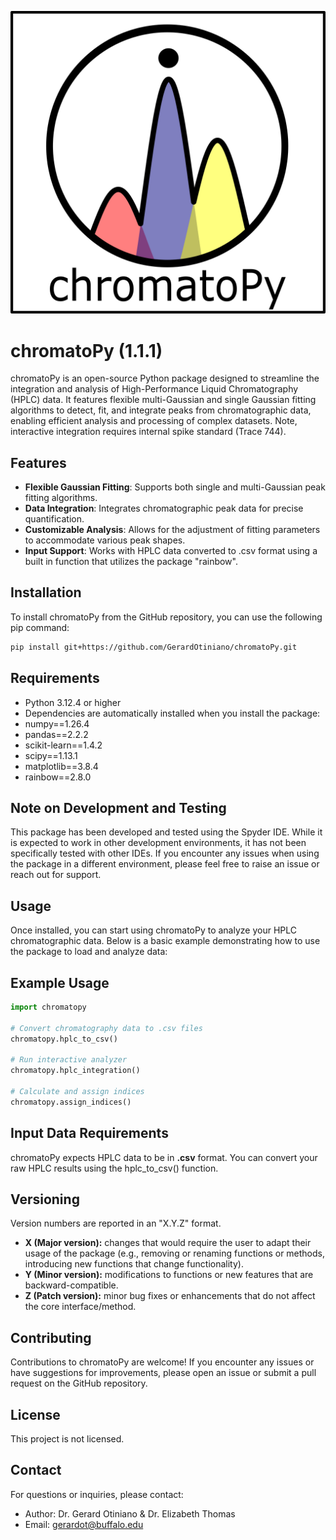 ![ChromatoPy Logo](misc/chromatoPy.png)

# chromatoPy (1.1.1)

 chromatoPy is an open-source Python package designed to streamline the integration and analysis of High-Performance Liquid Chromatography (HPLC) data. It features flexible multi-Gaussian and single Gaussian fitting algorithms to detect, fit, and integrate peaks from chromatographic data, enabling efficient analysis and processing of complex datasets. Note, interactive integration requires internal spike standard (Trace 744).

## Features

- **Flexible Gaussian Fitting**: Supports both single and multi-Gaussian peak fitting algorithms.
- **Data Integration**: Integrates chromatographic peak data for precise quantification.
- **Customizable Analysis**: Allows for the adjustment of fitting parameters to accommodate various peak shapes.
- **Input Support**: Works with HPLC data converted to .csv format using a built in function that utilizes the package "rainbow". 

## Installation

To install chromatoPy from the GitHub repository, you can use the following pip command:
```bash
pip install git+https://github.com/GerardOtiniano/chromatoPy.git
```

## Requirements

- Python 3.12.4 or higher
- Dependencies are automatically installed when you install the package:
- numpy==1.26.4
- pandas==2.2.2
- scikit-learn==1.4.2
- scipy==1.13.1
- matplotlib==3.8.4
- rainbow==2.8.0

## Note on Development and Testing

This package has been developed and tested using the Spyder IDE. While it is expected to work in other development environments, it has not been specifically tested with other IDEs. If you encounter any issues when using the package in a different environment, please feel free to raise an issue or reach out for support.

## Usage

Once installed, you can start using chromatoPy to analyze your HPLC chromatographic data. Below is a basic example demonstrating how to use the package to load and analyze data:

## Example Usage

```python
import chromatopy

# Convert chromatography data to .csv files
chromatopy.hplc_to_csv()

# Run interactive analyzer
chromatopy.hplc_integration()

# Calculate and assign indices
chromatopy.assign_indices()
```

## Input Data Requirements

chromatoPy expects HPLC data to be in **.csv** format. You can convert your raw HPLC results using the hplc_to_csv() function.

## Versioning
Version numbers are reported in an "X.Y.Z" format. 
- **X (Major version):** changes that would require the user to adapt their usage of the package (e.g., removing or renaming functions or methods, introducing new functions that change functionality). 
- **Y (Minor version):**  modifications to functions or new features that are backward-compatible.
- **Z (Patch version):** minor bug fixes or enhancements that do not affect the core interface/method. 

## Contributing

Contributions to chromatoPy are welcome! If you encounter any issues or have suggestions for improvements, please open an issue or submit a pull request on the GitHub repository.

## License

This project is not licensed. 

## Contact

For questions or inquiries, please contact:

- Author: Dr. Gerard Otiniano & Dr. Elizabeth Thomas
- Email: gerardot@buffalo.edu